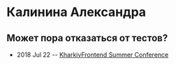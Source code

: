 # Калинина Александра

## Может пора отказаться от тестов?
- 2018 Jul 22 -- [KharkivFrontend Summer Conference](https://www.youtube.com/watch?v=_nSUQXGW-hk)    
